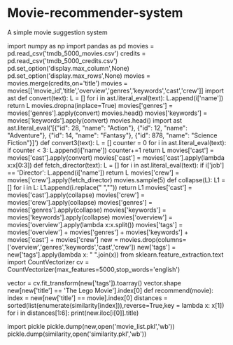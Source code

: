 # Movie-recommender-system
A simple movie suggestion system

import numpy as np
import pandas as pd
movies = pd.read_csv('tmdb_5000_movies.csv')
credits = pd.read_csv('tmdb_5000_credits.csv') 
pd.set_option('display.max_column',None)
pd.set_option('display.max_rows',None)
movies = movies.merge(credits,on='title')
movies = movies[['movie_id','title','overview','genres','keywords','cast','crew']]
import ast
def convert(text):
    L = []
    for i in ast.literal_eval(text):
        L.append(i['name']) 
    return L 
movies.dropna(inplace=True)
movies['genres'] = movies['genres'].apply(convert)
movies.head()
movies['keywords'] = movies['keywords'].apply(convert)
movies.head()
import ast
ast.literal_eval('[{"id": 28, "name": "Action"}, {"id": 12, "name": "Adventure"}, {"id": 14, "name": "Fantasy"}, {"id": 878, "name": "Science Fiction"}]')
def convert3(text):
    L = []
    counter = 0
    for i in ast.literal_eval(text):
        if counter < 3:
            L.append(i['name'])
        counter+=1
    return L 
 movies['cast'] = movies['cast'].apply(convert)
 movies['cast'] = movies['cast'].apply(lambda x:x[0:3])
def fetch_director(text):
    L = []
    for i in ast.literal_eval(text):
        if i['job'] == 'Director':
            L.append(i['name'])
    return L 
movies['crew'] = movies['crew'].apply(fetch_director)
movies.sample(5)
def collapse(L):
    L1 = []
    for i in L:
        L1.append(i.replace(" ",""))
    return L1
movies['cast'] = movies['cast'].apply(collapse)
movies['crew'] = movies['crew'].apply(collapse)
movies['genres'] = movies['genres'].apply(collapse)
movies['keywords'] = movies['keywords'].apply(collapse)
movies['overview'] = movies['overview'].apply(lambda x:x.split())
movies['tags'] = movies['overview'] + movies['genres'] + movies['keywords'] + movies['cast'] + movies['crew']
new = movies.drop(columns=['overview','genres','keywords','cast','crew'])
new['tags'] = new['tags'].apply(lambda x: " ".join(x))
from sklearn.feature_extraction.text import CountVectorizer
cv = CountVectorizer(max_features=5000,stop_words='english')
    
vector = cv.fit_transform(new['tags']).toarray()
vector.shape
new[new['title'] == 'The Lego Movie'].index[0]
def recommend(movie):
    index = new[new['title'] == movie].index[0]
    distances = sorted(list(enumerate(similarity[index])),reverse=True,key = lambda x: x[1])
    for i in distances[1:6]:
        print(new.iloc[i[0]].title)

import pickle
pickle.dump(new,open('movie_list.pkl','wb'))
pickle.dump(similarity,open('similarity.pkl','wb'))       
